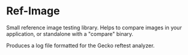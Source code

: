 # Ref-Image

Small reference image testing library. Helps to compare images in your application, or standalone with a "compare" binary.

Produces a log file formatted for the Gecko reftest analyzer.
